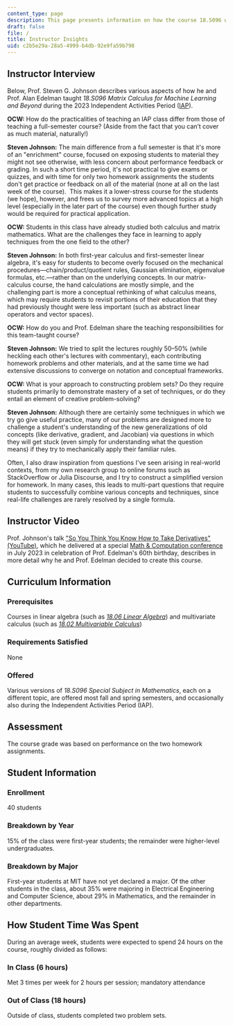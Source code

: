 ```yaml
---
content_type: page
description: This page presents information on how the course 18.S096 was taught.
draft: false
file: /
title: Instructor Insights
uid: c2b5e29a-28a5-4999-b4db-92e9fa59b798
---
```

## Instructor Interview

Below, Prof. Steven G. Johnson describes various aspects of how he and Prof. Alan Edelman taught *18.S096 Matrix Calculus for Machine Learning and Beyond* during the 2023 Independent Activities Period ([IAP](https://elo.mit.edu/iap/)).

**OCW:** How do the practicalities of teaching an IAP class differ from those of teaching a full-semester course? (Aside from the fact that you can’t cover as much material, naturally!)

**Steven Johnson:** The main difference from a full semester is that it's more of an "enrichment" course, focused on exposing students to material they might not see otherwise, with less concern about performance feedback or grading. In such a short time period, it's not practical to give exams or quizzes, and with time for only two homework assignments the students don't get practice or feedback on all of the material (none at all on the last week of the course).  This makes it a lower-stress course for the students (we hope), however, and frees us to survey more advanced topics at a high level (especially in the later part of the course) even though further study would be required for practical application.

**OCW:** Students in this class have already studied both calculus and matrix mathematics. What are the challenges they face in learning to apply techniques from the one field to the other? 

**Steven Johnson:** In both first-year calculus and first-semester linear algebra, it's easy for students to become overly focused on the mechanical procedures—chain/product/quotient rules, Gaussian elimination, eigenvalue formulas, etc.—rather than on the underlying concepts. In our matrix-calculus course, the hand calculations are mostly simple, and the challenging part is more a conceptual rethinking of what calculus means, which may require students to revisit portions of their education that they had previously thought were less important (such as abstract linear operators and vector spaces).

**OCW:** How do you and Prof. Edelman share the teaching responsibilities for this team-taught course?

**Steven Johnson:** We tried to split the lectures roughly 50–50% (while heckling each other's lectures with commentary), each contributing homework problems and other materials, and at the same time we had extensive discussions to converge on notation and conceptual frameworks.

**OCW:** What is your approach to constructing problem sets? Do they require students primarily to demonstrate mastery of a set of techniques, or do they entail an element of creative problem-solving?

**Steven Johnson:** Although there are certainly some techniques in which we try go give useful practice, many of our problems are designed more to challenge a student's understanding of the new generalizations of old concepts (like derivative, gradient, and Jacobian) via questions in which they will get stuck (even simply for understanding what the question means) if they try to mechanically apply their familiar rules.

Often, I also draw inspiration from questions I've seen arising in real-world contexts, from my own research group to online forums such as StackOverflow or Julia Discourse, and I try to construct a simplified version for homework. In many cases, this leads to multi-part questions that require students to successfully combine various concepts and techniques, since real-life challenges are rarely resolved by a single formula.

## Instructor Video

Prof. Johnson's talk ["So You Think You Know How to Take Derivatives" (YouTube)](https://www.youtube.com/watch?v=-l7JHalBubw), which he delivered at a special [Math & Computation conference](https://math.mit.edu/events/ase60celebration/) in July 2023 in celebration of Prof. Edelman's 60th birthday, describes in more detail why he and Prof. Edelman decided to create this course.

## Curriculum Information

### Prerequisites

Courses in linear algebra (such as [*18.06 Linear Algebra*](https://ocw.mit.edu/courses/18-06sc-linear-algebra-fall-2011/)) and multivariate calculus (such as [*18.02 Multivariable Calculus*](https://ocw.mit.edu/courses/18-02sc-multivariable-calculus-fall-2010/))

### Requirements Satisfied

None

### Offered

Various versions of *18.S096 Special Subject in Mathematics*, each on a different topic, are offered most fall and spring semesters, and occasionally also during the Independent Activities Period (IAP).

## Assessment

The course grade was based on performance on the two homework assignments.

## Student Information

### Enrollment

40 students

### Breakdown by Year

15% of the class were first-year students; the remainder were higher-level undergraduates.

### Breakdown by Major

First-year students at MIT have not yet declared a major. Of the other students in the class, about 35% were majoring in Electrical Engineering and Computer Science, about 29% in Mathematics, and the remainder in other departments. 

## How Student Time Was Spent

During an average week, students were expected to spend 24 hours on the course, roughly divided as follows:

### In Class (6 hours)

Met 3 times per week for 2 hours per session; mandatory attendance

### Out of Class (18 hours)

Outside of class, students completed two problem sets.